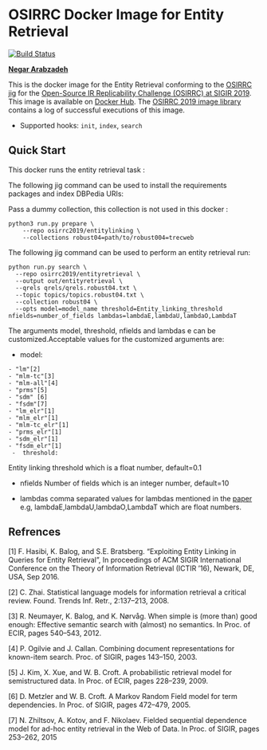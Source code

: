 # OSIRRC Docker Image for Entity Retrieval

[![Build Status](https://travis-ci.com/osirrc/entitylinking-docker.svg?branch=master)](https://travis-ci.com/osirrc/entitylinking-docker)


[**Negar Arabzadeh**](https://github.com/narabzad/)


This is the docker image for the Entity Retrieval conforming to the [OSIRRC jig](https://github.com/osirrc/jig/) for the [Open-Source IR Replicability Challenge (OSIRRC) at SIGIR 2019](https://osirrc.github.io/osirrc2019/).
This image is available on [Docker Hub](https://hub.docker.com/r/osirrc2019/entitylinking).
The [OSIRRC 2019 image library](https://github.com/osirrc/osirrc2019-library) contains a log of successful executions of this image.

+ Supported hooks: `init`, `index`, `search`

## Quick Start

This docker runs the entity retrieval task : 

The following jig command can be used to install the requirements packages and index DBPedia URIs:

Pass a dummy collection, this collection is not used in this docker :
```
python3 run.py prepare \
    --repo osirrc2019/entitylinking \
    --collections robust04=path/to/robust004=trecweb 
```
The following jig command can be used to perform an entity retrieval run:
```
python run.py search \
  --repo osirrc2019/entityretrieval \
  --output out/entityretrieval \
  --qrels qrels/qrels.robust04.txt \
  --topic topics/topics.robust04.txt \
  --collection robust04 \
  --opts model=model_name threshold=Entity_linking_threshold nfields=number_of_fields lambdas=lambdaE,lambdaU,lambdaO,LambdaT
```
  The arguments model, threshold, nfields and lambdas e can be customized.Acceptable values for the customized arguments are: 
  
   - model: 

    - "lm"[2]
    - "mlm-tc"[3]
    - "mlm-all"[4] 
    - "prms"[5]
    - "sdm" [6]
    - "fsdm"[7]
    - "lm_elr"[1]
    - "mlm_elr"[1]
    - "mlm-tc_elr"[1]
    - "prms_elr"[1]
    - "sdm_elr"[1]
    - "fsdm_elr"[1]      
     -  threshold:
  Entity linking threshold which is a float number, default=0.1
    
  - nfields
  Number of fields which is an integer number, default=10
    
   - lambdas
   comma separated values for lambdas mentioned in the [paper](http://hasibi.com/files/ictir2016-elr.pdf) e.g, lambdaE,lambdaU,lambdaO,LambdaT which are float numbers.
  

## Refrences
[1] F. Hasibi, K. Balog, and S.E. Bratsberg. “Exploiting Entity Linking in Queries for Entity Retrieval”,
In proceedings of ACM SIGIR International Conference on the Theory of Information Retrieval (ICTIR ’16), Newark, DE, USA, Sep 2016.

[2] C. Zhai. Statistical language models for information retrieval a critical review. Found. Trends Inf. Retr., 2:137–213, 2008.

[3] R. Neumayer, K. Balog, and K. Nørvåg. When simple is (more than) good enough: Effective semantic search with (almost) no semantics. In Proc. of ECIR, pages 540–543, 2012.

[4] P. Ogilvie and J. Callan. Combining document representations for known-item search. Proc. of SIGIR, pages 143–150, 2003.

[5] J. Kim, X. Xue, and W. B. Croft. A probabilistic retrieval model for semistructured data. In Proc. of ECIR, pages 228–239, 2009.

[6] D. Metzler and W. B. Croft. A Markov Random Field model for term dependencies. In Proc. of SIGIR, pages 472–479, 2005. 

[7] N. Zhiltsov, A. Kotov, and F. Nikolaev. Fielded sequential dependence model for ad-hoc entity retrieval in the Web of Data. In Proc. of SIGIR, pages 253–262, 2015
